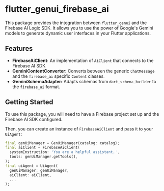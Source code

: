 # flutter_genui_firebase_ai

This package provides the integration between `flutter_genui` and the Firebase AI Logic SDK. It allows you to use the power of Google's Gemini models to generate dynamic user interfaces in your Flutter applications.

## Features

*   **FirebaseAiClient:** An implementation of `AiClient` that connects to the Firebase AI SDK.
*   **GeminiContentConverter:** Converts between the generic `ChatMessage` and the `firebase_ai` specific `Content` classes.
*   **GeminiSchemaAdapter:** Adapts schemas from `dart_schema_builder` to the `firebase_ai` format.

## Getting Started

To use this package, you will need to have a Firebase project set up and the Firebase AI SDK configured.

Then, you can create an instance of `FirebaseAiClient` and pass it to your `UiAgent`:

```dart
final genUiManager = GenUiManager(catalog: catalog);
final aiClient = FirebaseAiClient(
  systemInstruction: 'You are a helpful assistant.',
  tools: genUiManager.getTools(),
);
final uiAgent = UiAgent(
  genUiManager: genUiManager,
  aiClient: aiClient,
  ...
);
```